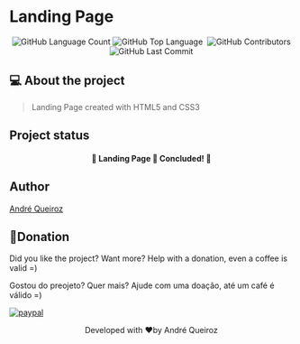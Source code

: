 # Landing Page

<p align="center">
<img alt="GitHub Language Count" src="https://img.shields.io/github/languages/count/alqlima/landing-page" />
<img alt="GitHub Top Language" src="https://img.shields.io/github/languages/top/alqlima/landing-page" />
<img alt="" src="https://img.shields.io/github/repo-size/alqlima/landing-page" />
<img alt="GitHub Contributors" src="https://img.shields.io/github/contributors/alqlima/landing-page" />
<img alt="GitHub Last Commit" src="https://img.shields.io/github/last-commit/alqlima/landing-page" />
</p>

## 💻 About the project

> Landing Page created with HTML5 and CSS3
> 
 ## Project status
 
 <h4 align="center">
   🚧 Landing Page 🚀 Concluded! 🚧
 </h4>
 
 ## Author
[André Queiroz](https://www.linkedin.com/in/andré-queiroz-b8805069/)

## 🤑Donation

Did you like the project? Want more? Help with a donation, even a coffee is valid =)

Gostou do preojeto? Quer mais? Ajude com uma doação, até um café é válido =)

[![paypal](https://www.paypalobjects.com/pt_BR/BR/i/btn/btn_donateCC_LG.gif)](https://www.paypal.com/cgi-bin/webscr?cmd=_s-xclick&hosted_button_id=BB4E5XX7WQBNA)


<p align="center">Developed with ❤️by André Queiroz</p>
